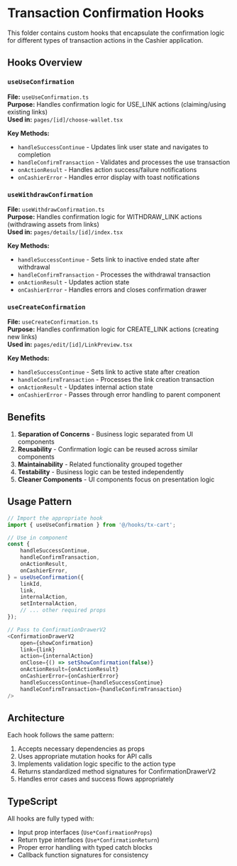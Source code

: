 # Transaction Confirmation Hooks

This folder contains custom hooks that encapsulate the confirmation logic for different types of transaction actions in the Cashier application.

## Hooks Overview

### `useUseConfirmation`

**File:** `useUseConfirmation.ts`  
**Purpose:** Handles confirmation logic for USE_LINK actions (claiming/using existing links)  
**Used in:** `pages/[id]/choose-wallet.tsx`

**Key Methods:**

-   `handleSuccessContinue` - Updates link user state and navigates to completion
-   `handleConfirmTransaction` - Validates and processes the use transaction
-   `onActionResult` - Handles action success/failure notifications
-   `onCashierError` - Handles error display with toast notifications

### `useWithdrawConfirmation`

**File:** `useWithdrawConfirmation.ts`  
**Purpose:** Handles confirmation logic for WITHDRAW_LINK actions (withdrawing assets from links)  
**Used in:** `pages/details/[id]/index.tsx`

**Key Methods:**

-   `handleSuccessContinue` - Sets link to inactive ended state after withdrawal
-   `handleConfirmTransaction` - Processes the withdrawal transaction
-   `onActionResult` - Updates action state
-   `onCashierError` - Handles errors and closes confirmation drawer

### `useCreateConfirmation`

**File:** `useCreateConfirmation.ts`  
**Purpose:** Handles confirmation logic for CREATE_LINK actions (creating new links)  
**Used in:** `pages/edit/[id]/LinkPreview.tsx`

**Key Methods:**

-   `handleSuccessContinue` - Sets link to active state after creation
-   `handleConfirmTransaction` - Processes the link creation transaction
-   `onActionResult` - Updates internal action state
-   `onCashierError` - Passes through error handling to parent component

## Benefits

1. **Separation of Concerns** - Business logic separated from UI components
2. **Reusability** - Confirmation logic can be reused across similar components
3. **Maintainability** - Related functionality grouped together
4. **Testability** - Business logic can be tested independently
5. **Cleaner Components** - UI components focus on presentation logic

## Usage Pattern

```typescript
// Import the appropriate hook
import { useUseConfirmation } from '@/hooks/tx-cart';

// Use in component
const {
    handleSuccessContinue,
    handleConfirmTransaction,
    onActionResult,
    onCashierError,
} = useUseConfirmation({
    linkId,
    link,
    internalAction,
    setInternalAction,
    // ... other required props
});

// Pass to ConfirmationDrawerV2
<ConfirmationDrawerV2
    open={showConfirmation}
    link={link}
    action={internalAction}
    onClose={() => setShowConfirmation(false)}
    onActionResult={onActionResult}
    onCashierError={onCashierError}
    handleSuccessContinue={handleSuccessContinue}
    handleConfirmTransaction={handleConfirmTransaction}
/>
```

## Architecture

Each hook follows the same pattern:

1. Accepts necessary dependencies as props
2. Uses appropriate mutation hooks for API calls
3. Implements validation logic specific to the action type
4. Returns standardized method signatures for ConfirmationDrawerV2
5. Handles error cases and success flows appropriately

## TypeScript

All hooks are fully typed with:

-   Input prop interfaces (`Use*ConfirmationProps`)
-   Return type interfaces (`Use*ConfirmationReturn`)
-   Proper error handling with typed catch blocks
-   Callback function signatures for consistency
